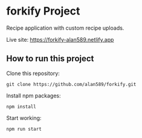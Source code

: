 # forkify Project

Recipe application with custom recipe uploads.

Live site: https://forkify-alan589.netlify.app

## How to run this project

Clone this repository:

```
git clone https://github.com/alan589/forkify.git
```

Install npm packages:

```
npm install
```

Start working:

```
npm run start
```